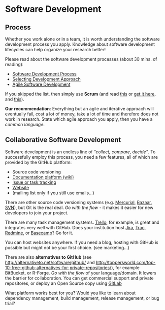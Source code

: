 # Software Development 

## Process

Whether you work alone or in a team, it is worth understanding the software development process you apply. Knowledge about software development lifecycles can help organize your research better!

Please read about the software development processes (about 30 mins. of reading):

* [Software Development Process](https://en.wikipedia.org/wiki/Software_development_process)
* [Selecting Development Approach](http://www.cms.gov/Research-Statistics-Data-and-Systems/CMS-Information-Technology/XLC/Downloads/SelectingDevelopmentApproach.pdf)
* [Agile Software Development](https://en.wikipedia.org/wiki/Agile_software_development)
 
If you skipped the list, then simply use **Scrum** (and read [this](https://searchpub.nssc.nasa.gov/servlet/sm.web.Fetch/scrum.pdf?rhid=1000&did=1984005&type=released) or [get it here](http://www.agilelearninglabs.com/resources/scrum-introduction/), and [this](https://en.wikipedia.org/wiki/Scrum_%28software_development%29)).

**Our recommendation**: Everything but an agile and iterative approach will eventually fail, cost a lot of money, take a lot of time and therefore does not work in research. State which agile approach you apply, then you have a _common language_.


## Collaborative Software Development

Software development is an endless line of *"collect, compare, decide"*. To successfully employ this process, you need a few features, all of which are provided by the GitHub platform:

* Source code versioning
* [Documentation platform (wiki)](https://help.github.com/articles/about-github-wikis/)
* [Issue or task tracking](https://guides.github.com/features/issues/)
* [Website](https://pages.github.com/)
* (mailing list only if you still use emails...)

There are other source code versioning systems (e.g. [Mercurial](http://mercurial.selenic.com/), [Bazaar](http://bazaar.canonical.com/en/), [SVN](http://tortoisesvn.net/)), but Git is the real deal. *Go with the flow* - it makes it easier for new developers to join your project.

There are many task management systems. [Trello](https://www.atlassian.com/de/software/confluence), for example, is great and integrates very well with GitHub. Does your institution host  [Jira](https://www.atlassian.com/de/software/confluence), [Trac](http://trac.edgewall.org/), [Redmine](http://www.redmine.org/), or [Basecamp](https://basecamp.com/)? Go for it.

You can host websites anywhere. If you need a blog, hosting with GitHub is possible but might not be your first choice. (see marketing...)

There are also **alternatives to GitHub** (see <a href="http://alternativeto.net/software/github/">http://alternativeto.net/software/github/</a> and <a href="http://toppersworld.com/top-10-free-github-alternatives-for-private-repositories/">http://toppersworld.com/top-10-free-github-alternatives-for-private-repositories/</a>), for example BitBucket, or R-Forge. *Go with the flow* of your language/domain. It lowers the barrier for collaboration. You can get commercial support and private repositores, or deploy an Open Source copy using <a href="https://about.gitlab.com/">GitLab</a>

<!--
https://medium.com/@jsiarto/version-control-and-higher-education-78dc8e3f66f1
--> 

<i class="octicon octicon-comment-discussion"></i> What platform works best for you? Would you like to learn about dependency management, build management, release management, or bug trial?
